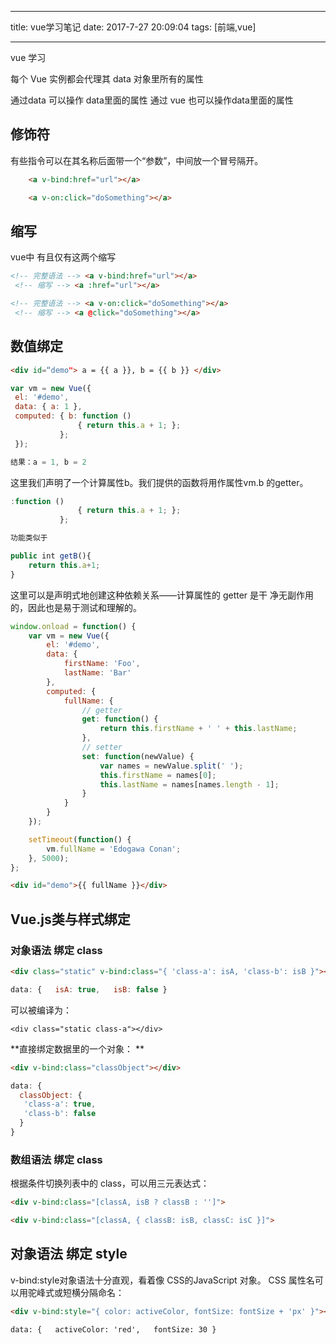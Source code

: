 
---
title: vue学习笔记
date: 2017-7-27 20:09:04
tags: [前端,vue]

---
vue 学习

每个 Vue 实例都会代理其 data 对象里所有的属性

通过data 可以操作 data里面的属性
通过 vue 也可以操作data里面的属性


## 修饰符
有些指令可以在其名称后面带一个“参数”，中间放一个冒号隔开。 
``` html
    <a v-bind:href="url"></a> 
```
``` html
    <a v-on:click="doSomething"></a> 
```


## 缩写
vue中 有且仅有这两个缩写
``` HTML
<!-- 完整语法 --> <a v-bind:href="url"></a>
 <!-- 缩写 --> <a :href="url"></a> 
```

``` html
<!-- 完整语法 --> <a v-on:click="doSomething"></a>
 <!-- 缩写 --> <a @click="doSomething"></a>
``` 


## 数值绑定

``` html
<div id=“demo"> a = {{ a }}, b = {{ b }} </div> 
```

``` javascript
var vm = new Vue({  
 el: '#demo',  
 data: { a: 1 },  
 computed: { b: function ()
               { return this.a + 1; };
           };
 }); 

结果：a = 1, b = 2
```  

这里我们声明了一个计算属性b。我们提供的函数将用作属性vm.b 的getter。
``` javascript
:function ()
               { return this.a + 1; };
           };

功能类似于

public int getB(){
	return this.a+1;
}
```

这里可以是声明式地创建这种依赖关系——计算属性的 getter 是干 净无副作用的，因此也是易于测试和理解的。 


``` javascript
window.onload = function() {
    var vm = new Vue({
        el: '#demo',
        data: {
            firstName: 'Foo',
            lastName: 'Bar'
        },
        computed: {
            fullName: {
                // getter
                get: function() {
                    return this.firstName + ' ' + this.lastName;
                },
                // setter
                set: function(newValue) {
                    var names = newValue.split(' ');
                    this.firstName = names[0];
                    this.lastName = names[names.length - 1];
                }
            }
        }
    });

    setTimeout(function() {
        vm.fullName = 'Edogawa Conan';
    }, 5000);
};
```
``` html
<div id="demo">{{ fullName }}</div>
```


## Vue.js类与样式绑定 


### 对象语法 绑定 class
``` html
<div class="static" v-bind:class="{ 'class-a': isA, 'class-b': isB }"></div> 

``` 


``` JavaScript
data: {   isA: true,   isB: false } 
```
可以被编译为：
```
<div class="static class-a"></div> 
```

**直接绑定数据里的一个对象： **
``` html
<div v-bind:class="classObject"></div> 
```
``` javascript
data: { 
  classObject: {  
   'class-a': true,   
   'class-b': false  
  }
}
```


### 数组语法 绑定 class
根据条件切换列表中的 class，可以用三元表达式： 
``` html
<div v-bind:class="[classA, isB ? classB : '']"> 

<div v-bind:class="[classA, { classB: isB, classC: isC }]"> 
```

## 对象语法 绑定 style 
v-bind:style对象语法十分直观，看着像 CSS的JavaScript 对象。 CSS 属性名可以用驼峰式或短横分隔命名： 
``` HTML
<div v-bind:style="{ color: activeColor, fontSize: fontSize + 'px' }"></div> 
 
data: {   activeColor: 'red',   fontSize: 30 } 
```

